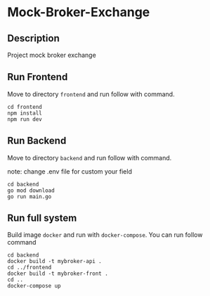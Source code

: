 # Mock-Broker-Exchange

## Description
Project mock broker exchange

## Run Frontend
Move to directory `frontend` and run follow with command.
```
cd frontend
npm install
npm run dev
```
## Run Backend

Move to directory `backend` and run follow with command.

note: change .env file for custom your field

```
cd backend
go mod download
go run main.go
```

## Run full system
Build image `docker` and run with `docker-compose`. You can run follow command

```
cd backend
docker build -t mybroker-api .
cd ../frontend
docker build -t mybroker-front .
cd ..
docker-compose up 
```
